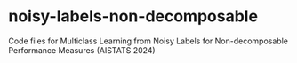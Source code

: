 # noisy-labels-non-decomposable
Code files for Multiclass Learning from Noisy Labels for Non-decomposable Performance Measures (AISTATS 2024)

